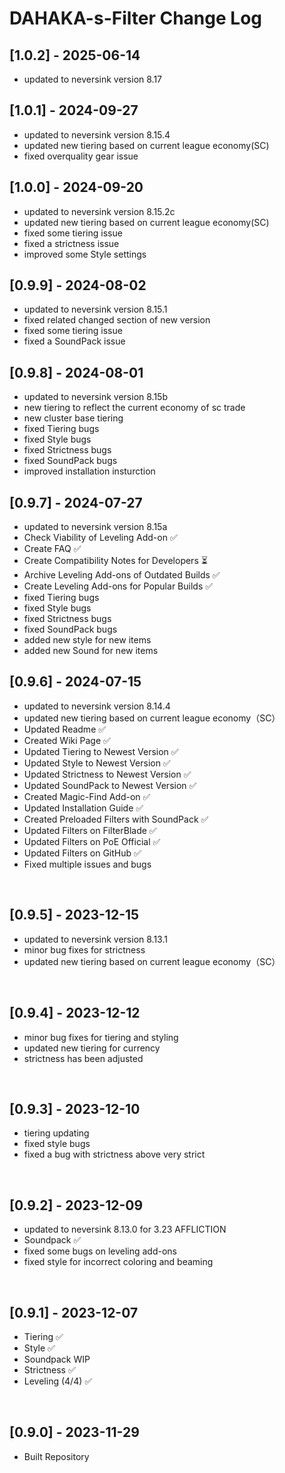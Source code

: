 # DAHAKA-s-Filter Change Log

## [1.0.2] - 2025-06-14
- updated to neversink version 8.17

## [1.0.1] - 2024-09-27
- updated to neversink version 8.15.4
- updated new tiering based on current league economy(SC)
- fixed overquality gear issue

## [1.0.0] - 2024-09-20
- updated to neversink version 8.15.2c
- updated new tiering based on current league economy(SC)
- fixed some tiering issue
- fixed a strictness issue
- improved some Style settings

## [0.9.9] - 2024-08-02
- updated to neversink version 8.15.1
- fixed related changed section of new version
- fixed some tiering issue
- fixed a SoundPack issue

## [0.9.8] - 2024-08-01
- updated to neversink version 8.15b
- new tiering to reflect the current economy of sc trade
- new cluster base tiering
- fixed Tiering bugs
- fixed Style bugs
- fixed Strictness bugs
- fixed SoundPack bugs
- improved installation insturction

## [0.9.7] - 2024-07-27
- updated to neversink version 8.15a
- Check Viability of Leveling Add-on ✅
- Create FAQ ✅
- Create Compatibility Notes for Developers ⏳
- Archive Leveling Add-ons of Outdated Builds ✅
- Create Leveling Add-ons for Popular Builds ✅
- fixed Tiering bugs
- fixed Style bugs
- fixed Strictness bugs
- fixed SoundPack bugs
- added new style for new items
- added new Sound for new items

## [0.9.6] - 2024-07-15
- updated to neversink version 8.14.4
- updated new tiering based on current league economy（SC）
- Updated Readme ✅
- Created Wiki Page ✅
- Updated Tiering to Newest Version ✅
- Updated Style to Newest Version ✅
- Updated Strictness to Newest Version ✅
- Updated SoundPack to Newest Version ✅
- Created Magic-Find Add-on ✅
- Updated Installation Guide ✅
- Created Preloaded Filters with SoundPack ✅
- Updated Filters on FilterBlade ✅
- Updated Filters on PoE Official ✅
- Updated Filters on GitHub ✅
- Fixed multiple issues and bugs

&nbsp;

## [0.9.5] - 2023-12-15
- updated to neversink version 8.13.1
- minor bug fixes for strictness
- updated new tiering based on current league economy（SC）

&nbsp;

## [0.9.4] - 2023-12-12
- minor bug fixes for tiering and styling
- updated new tiering for currency
- strictness has been adjusted

&nbsp;

## [0.9.3] - 2023-12-10
- tiering updating
- fixed style bugs
- fixed a bug with strictness above very strict

&nbsp;

## [0.9.2] - 2023-12-09
- updated to neversink 8.13.0 for 3.23 AFFLICTION
- Soundpack ✅
- fixed some bugs on leveling add-ons
- fixed style for incorrect coloring and beaming

&nbsp;

## [0.9.1] - 2023-12-07
- Tiering ✅
- Style ✅
- Soundpack WIP
- Strictness ✅
- Leveling (4/4) ✅

&nbsp;

## [0.9.0] - 2023-11-29
- Built Repository
